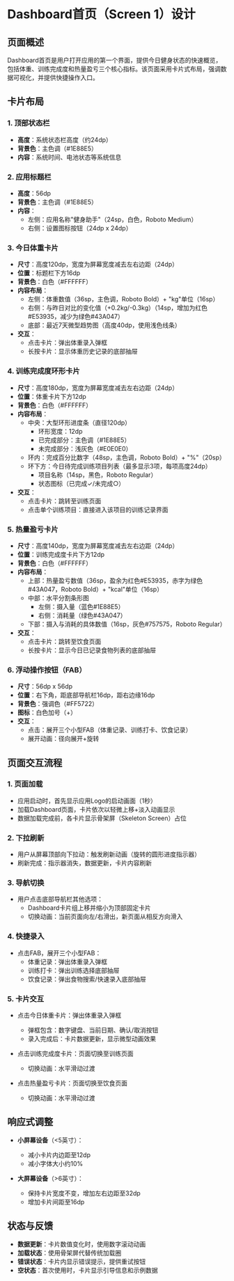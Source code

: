 # Dashboard首页（Screen 1）设计

## 页面概述
Dashboard首页是用户打开应用的第一个界面，提供今日健身状态的快速概览，包括体重、训练完成度和热量盈亏三个核心指标。该页面采用卡片式布局，强调数据可视化，并提供快捷操作入口。

## 卡片布局

### 1. 顶部状态栏
- **高度**：系统状态栏高度（约24dp）
- **背景色**：主色调（#1E88E5）
- **内容**：系统时间、电池状态等系统信息

### 2. 应用标题栏
- **高度**：56dp
- **背景色**：主色调（#1E88E5）
- **内容**：
  - 左侧：应用名称"健身助手"（24sp，白色，Roboto Medium）
  - 右侧：设置图标按钮（24dp x 24dp）

### 3. 今日体重卡片
- **尺寸**：高度120dp，宽度为屏幕宽度减去左右边距（24dp）
- **位置**：标题栏下方16dp
- **背景色**：白色（#FFFFFF）
- **内容布局**：
  - 左侧：体重数值（36sp，主色调，Roboto Bold）+ "kg"单位（16sp）
  - 右侧：与昨日对比的变化值（+0.2kg/-0.3kg）（14sp，增加为红色#E53935，减少为绿色#43A047）
  - 底部：最近7天微型趋势图（高度40dp，使用浅色线条）
- **交互**：
  - 点击卡片：弹出体重录入弹框
  - 长按卡片：显示体重历史记录的底部抽屉

### 4. 训练完成度环形卡片
- **尺寸**：高度180dp，宽度为屏幕宽度减去左右边距（24dp）
- **位置**：体重卡片下方12dp
- **背景色**：白色（#FFFFFF）
- **内容布局**：
  - 中央：大型环形进度条（直径120dp）
    - 环形宽度：12dp
    - 已完成部分：主色调（#1E88E5）
    - 未完成部分：浅灰色（#E0E0E0）
  - 环内：完成百分比数字（48sp，主色调，Roboto Bold）+ "%"（20sp）
  - 环下方：今日待完成训练项目列表（最多显示3项，每项高度24dp）
    - 项目名称（14sp，黑色，Roboto Regular）
    - 状态图标（已完成✓/未完成○）
- **交互**：
  - 点击卡片：跳转至训练页面
  - 点击单个训练项目：直接进入该项目的训练记录界面

### 5. 热量盈亏卡片
- **尺寸**：高度140dp，宽度为屏幕宽度减去左右边距（24dp）
- **位置**：训练完成度卡片下方12dp
- **背景色**：白色（#FFFFFF）
- **内容布局**：
  - 上部：热量盈亏数值（36sp，盈余为红色#E53935，赤字为绿色#43A047，Roboto Bold）+ "kcal"单位（16sp）
  - 中部：水平分割条形图
    - 左侧：摄入量（蓝色#1E88E5）
    - 右侧：消耗量（绿色#43A047）
  - 下部：摄入与消耗的具体数值（16sp，灰色#757575，Roboto Regular）
- **交互**：
  - 点击卡片：跳转至饮食页面
  - 长按卡片：显示今日已记录食物列表的底部抽屉

### 6. 浮动操作按钮（FAB）
- **尺寸**：56dp x 56dp
- **位置**：右下角，距底部导航栏16dp，距右边缘16dp
- **背景色**：强调色（#FF5722）
- **图标**：白色加号（+）
- **交互**：
  - 点击：展开三个小型FAB（体重记录、训练打卡、饮食记录）
  - 展开动画：径向展开+旋转

## 页面交互流程

### 1. 页面加载
- 应用启动时，首先显示应用Logo的启动画面（1秒）
- 加载Dashboard页面，卡片依次以轻微上移+淡入动画显示
- 数据加载完成前，各卡片显示骨架屏（Skeleton Screen）占位

### 2. 下拉刷新
- 用户从屏幕顶部向下拉动：触发刷新动画（旋转的圆形进度指示器）
- 刷新完成：指示器消失，数据更新，卡片内容刷新

### 3. 导航切换
- 用户点击底部导航栏其他选项：
  - Dashboard卡片组上移并缩小为顶部固定卡片
  - 切换动画：当前页面向左/右滑出，新页面从相反方向滑入

### 4. 快捷录入
- 点击FAB，展开三个小型FAB：
  - 体重记录：弹出体重录入弹框
  - 训练打卡：弹出训练选择底部抽屉
  - 饮食记录：弹出食物搜索/快速录入底部抽屉

### 5. 卡片交互
- 点击今日体重卡片：弹出体重录入弹框
  - 弹框包含：数字键盘、当前日期、确认/取消按钮
  - 录入完成后：卡片数据更新，显示微型动画效果
  
- 点击训练完成度卡片：页面切换至训练页面
  - 切换动画：水平滑动过渡
  
- 点击热量盈亏卡片：页面切换至饮食页面
  - 切换动画：水平滑动过渡

## 响应式调整
- **小屏幕设备**（<5英寸）：
  - 减小卡片内边距至12dp
  - 减小字体大小约10%
  
- **大屏幕设备**（>6英寸）：
  - 保持卡片宽度不变，增加左右边距至32dp
  - 增加卡片间距至16dp

## 状态与反馈
- **数据更新**：卡片数值变化时，使用数字滚动动画
- **加载状态**：使用骨架屏代替传统加载圈
- **错误状态**：卡片内显示错误提示，提供重试按钮
- **空状态**：首次使用时，卡片显示引导信息和示例数据
